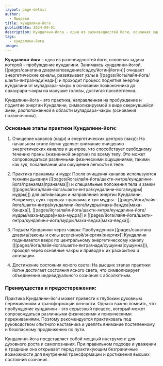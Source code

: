 ```yaml
---
layout: page-detail
author:
  - Яшодеви
title: кундалини-йога
publishDate: 2024-09-01
description: Кундалини-йога - одна из разновидностей йоги, основная задача которой - пробуждение кундалини. Занимаясь кундалини-йогой, йогин очищает энергетические каналы, развязывает узлы в нади и проходит процесс поднятия энергии кундалини от муладхара-чакры в основании позвоночника до сахасрара-чакры на макушке головы, достигая просветления.
tags:
  - кундалини-йога
image:
---
```

**Кундалини-йога** - одна из разновидностей йоги, основная задача которой - пробуждение кундалини. Занимаясь кундалини-йогой, [[pages/санатана дхарма/поведение/садху/йогин|йогин]] очищает энергетические каналы, развязывает узлы в [[pages/йога/лайя-йога/шакти-янтра/нади|нади]] и проходит процесс поднятия энергии кундалини от муладхара-чакры в основании позвоночника до сахасрара-чакры на макушке головы, достигая просветления.

Кундалини-йога - это практика, направленная на пробуждение и поднятие энергии Кундалини, символизируемой в виде свернувшейся змеи, расположенной в области муладхара-чакры (основания позвоночника). 
### Основные этапы практики Кундалини-йоги:

1. Очищение каналов (нади) и энергетических центров (чакр): На начальном этапе йогин уделяет внимание очищению энергетических каналов и центров, что способствует свободному течению праны (жизненной энергии) по всему телу. Это может сопровождаться различными физическими ощущениями, такими как зуд, покалывание или ощущение легкости в теле. 
 
2. Практика пранаямы и мудр: После очищения каналов используются техники дыхания ([[pages/йога/лайя-йога/шакти-янтра/кундалини-йога/пранаяма|пранаяма]]) и специальные положения тела и замки ([[pages/йога/лайя-йога/шакти-янтра/кундалини-йога/мудры|мудры]]) для активизации и направления энергии Кундалини. Например, сукх-пурвака-пранаяма и три мудры - [[pages/йога/лайя-йога/шакти-янтра/кундалини-йога/мудры/маха-бандха|маха-бандха]], [[pages/йога/лайя-йога/шакти-янтра/кундалини-йога/мудры/маха-мудра|маха-мудра]] и [[pages/йога/лайя-йога/шакти-янтра/кундалини-йога/мудры/маха-ведха|маха-ведха]]. 

3. Подъем Кундалини через чакры: Пробужденная [[pages/санатана дхарма/законы и силы вселенной/энергия|энергия]] Кундалини поднимается вверх по центральному энергетическому каналу ([[pages/йога/лайя-йога/шакти-янтра/нади/сушумна|сушумна]]), проходя через основные чакры и приводя к их раскрытию и активации.

4. Достижение состояния ясного света: На высших этапах практики йогин достигает состояния ясного света, что символизирует объединение индивидуального сознания с абсолютным. 

### Преимущества и предостережения:

Практика Кундалини-йоги может привести к глубоким духовным переживаниям и трансформации личности. Однако важно помнить, что пробуждение кундалини - это серьезный процесс, который может сопровождаться различными физическими и психическими переживаниями. Поэтому рекомендуется практиковать под руководством опытного наставника и уделять внимание постепенному и безопасному продвижению по пути.

Кундалини-йога представляет собой мощный инструмент для духовного роста и самопознания. При правильном подходе и уважении к традиции она открывает перед практикующим безграничные возможности для внутренней трансформации и достижения высших состояний сознания.
